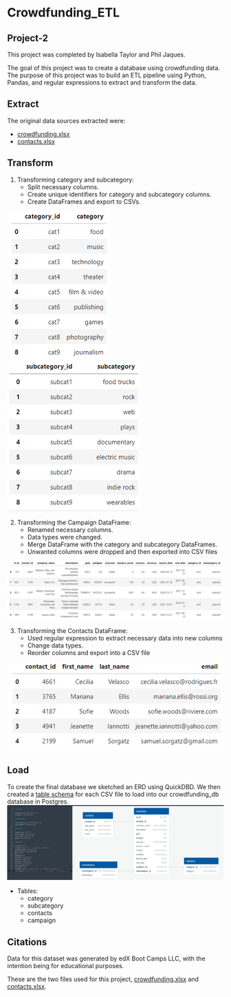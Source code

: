 # Crowdfunding_ETL

## Project-2
This project was completed by Isabella Taylor and Phil Jaques.

The goal of this project was to create a database using crowdfunding data. The purpose of this project was to build an ETL pipeline using Python, Pandas, and regular expressions to extract and transform the data. 

## Extract
The original data sources extracted were: 
- [crowdfunding.xlsx](Resources/contacts.xlsx)
- [contacts.xlsx](Resources/contacts.xlsx)

## Transform
1. Transforming category and subcategory:
    - Split necessary columns.
    - Create unique identifiers for category and subcategory columns.
    - Create DataFrames and export to CSVs.

![category](Images/category_df.png) ![subcategory](Images/subcat_df.png)

2. Transforming the Campaign DataFrame:
    - Renamed necessary columns.
    - Data types were changed.
    - Merge DataFrame with the category and subcategory DataFrames.
    - Unwanted columns were dropped and then exported into CSV files

![campaign](Images/campaign_df.png)

3. Transforming the Contacts DataFrame:
    - Used regular expression to extract necessary data into new columns
    - Change data types.
    - Reorder columns and export into a CSV file

![contacts](Images/contacts_df.png)

## Load
To create the final database we sketched an ERD using QuickDBD. We then created a [table schema](crowdfunding_db_schema.sql) for each CSV file to load into our crowdfunding_db database in Postgres. 
![image of ERD](Images/ERD.png)

* Tables:
    - category
    - subcategory
    - contacts
    - campaign

## Citations
Data for this dataset was generated by edX Boot Camps LLC, with the intention being for educational purposes.

These are the two files used for this project, [crowdfunding.xlsx](Resources/contacts.xlsx) and [contacts.xlsx](Resources/contacts.xlsx).

